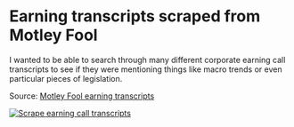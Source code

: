 # Earning transcripts scraped from Motley Fool

I wanted to be able to search through many different corporate earning call transcripts to see if they were mentioning things like macro trends or even particular pieces of legislation.

Source: [Motley Fool earning transcripts](https://www.fool.com/earnings-call-transcripts/)

[![Scrape earning call transcripts](https://github.com/jeremiak/motley-fool-earning-transcripts/actions/workflows/scrape.yml/badge.svg)](https://github.com/jeremiak/motley-fool-earning-transcripts/actions/workflows/scrape.yml)
